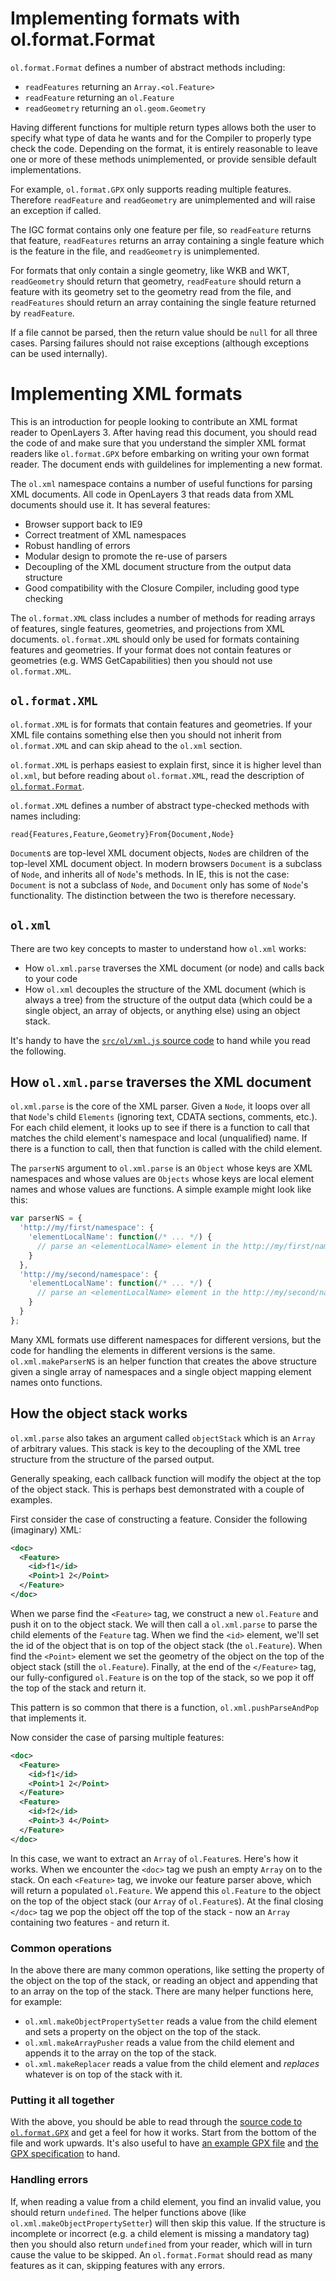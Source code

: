 # Implementing formats with ol.format.Format
`ol.format.Format` defines a number of abstract methods including:

* `readFeatures` returning an `Array.<ol.Feature>`
* `readFeature` returning an `ol.Feature`
* `readGeometry` returning an `ol.geom.Geometry`

Having different functions for multiple return types allows both the user to specify what type of data he wants and for the Compiler to properly type check the code. Depending on the format, it is entirely reasonable to leave one or more of these methods unimplemented, or provide sensible default implementations.

For example, `ol.format.GPX` only supports reading multiple features.  Therefore `readFeature` and `readGeometry` are unimplemented and will raise an exception if called.

The IGC format contains only one feature per file, so `readFeature` returns that feature, `readFeatures` returns an array containing a single feature which is the feature in the file, and `readGeometry` is unimplemented.

For formats that only contain a single geometry, like WKB and WKT, `readGeometry` should return that geometry, `readFeature` should return a feature with its geometry set to the geometry read from the file, and `readFeatures` should return an array containing the single feature returned by `readFeature`.

If a file cannot be parsed, then the return value should be `null` for all three cases. Parsing failures should not raise exceptions (although exceptions can be used internally).


# Implementing XML formats

This is an introduction for people looking to contribute an XML format reader to OpenLayers 3. After having read this document, you should read the code of and make sure that you understand the simpler XML format readers like `ol.format.GPX` before embarking on writing your own format reader.
The document ends with guildelines for implementing a new format.

The `ol.xml` namespace contains a number of useful functions for parsing XML documents. All code in OpenLayers 3 that reads data from XML documents should use it. It has several features:

* Browser support back to IE9
* Correct treatment of XML namespaces
* Robust handling of errors
* Modular design to promote the re-use of parsers
* Decoupling of the XML document structure from the output data structure
* Good compatibility with the Closure Compiler, including good type checking

The `ol.format.XML` class includes a number of methods for reading arrays of features, single features, geometries, and projections from XML documents. `ol.format.XML` should only be used for formats containing features and geometries.  If your format does not contain features or geometries (e.g. WMS GetCapabilities) then you should not use `ol.format.XML`.

## `ol.format.XML`

`ol.format.XML` is for formats that contain features and geometries. If your XML file contains something else then you should not inherit from `ol.format.XML` and can skip ahead to the `ol.xml` section.

`ol.format.XML` is perhaps easiest to explain first, since it is higher level than `ol.xml`, but before reading about `ol.format.XML`, read the description of [`ol.format.Format`](https://github.com/openlayers/ol3/wiki/Implementing-formats-with-%60ol.format.Format%60).

`ol.format.XML` defines a number of abstract type-checked methods with names including:

    read{Features,Feature,Geometry}From{Document,Node}

`Document`s are top-level XML document objects, `Node`s are children of the top-level XML document object. In modern browsers `Document` is a subclass of `Node`, and inherits all of `Node`'s methods.  In IE, this is not the case: `Document` is not a subclass of `Node`, and `Document` only has some of `Node`'s functionality.  The distinction between the two is therefore necessary.

## `ol.xml`

There are two key concepts to master to understand how `ol.xml` works:

* How `ol.xml.parse` traverses the XML document (or node) and calls back to your code
* How `ol.xml` decouples the structure of the XML document (which is always a tree) from the structure of the output data (which could be a single object, an array of objects, or anything else) using an object stack.

It's handy to have the [`src/ol/xml.js` source code](https://github.com/openlayers/ol3/blob/master/src/ol/xml.js) to hand while you read the following.

## How `ol.xml.parse` traverses the XML document

`ol.xml.parse` is the core of the XML parser. Given a `Node`, it loops over all that `Node`'s child `Elements` (ignoring text, CDATA sections, comments, etc.). For each child element, it looks up to see if there is a function to call that matches the child element's namespace and local (unqualified) name. If there is a function to call, then that function is called with the child element.

The `parserNS` argument to `ol.xml.parse` is an `Object` whose keys are XML namespaces and whose values are `Objects` whose keys are local element names and whose values are functions.  A simple example might look like this:

```js
var parserNS = {
  'http://my/first/namespace': {
    'elementLocalName': function(/* ... */) {
      // parse an <elementLocalName> element in the http://my/first/namespace namespace
    }
  },
  'http://my/second/namespace': {
    'elementLocalName': function(/* ... */) {
      // parse an <elementLocalName> element in the http://my/second/namespace namespace
    }
  }
};
```

Many XML formats use different namespaces for different versions, but the code for handling the elements in different versions is the same.  `ol.xml.makeParserNS` is an helper function that creates the above structure given a single array of namespaces and a single object mapping element names onto functions.

## How the object stack works

`ol.xml.parse` also takes an argument called `objectStack` which is an `Array` of arbitrary values. This stack is key to the decoupling of the XML tree structure from the structure of the parsed output.

Generally speaking, each callback function will modify the object at the top of the object stack. This is perhaps best demonstrated with a couple of examples.

First consider the case of constructing a feature.  Consider the following (imaginary) XML:

```xml
<doc>
  <Feature>
    <id>f1</id>
    <Point>1 2</Point>
  </Feature>
</doc>
```

When we parse find the `<Feature>` tag, we construct a new `ol.Feature` and push it on to the object stack. We will then call a `ol.xml.parse` to parse the child elements of the `Feature` tag. When we find the `<id>` element, we'll set the id of the object that is on top of the object stack (the `ol.Feature`).  When find the `<Point>` element we set the geometry of the object on the top of the object stack (still the `ol.Feature`). Finally, at the end of the `</Feature>` tag, our fully-configured `ol.Feature` is on the top of the stack, so we pop it off the top of the stack and return it.

This pattern is so common that there is a function, `ol.xml.pushParseAndPop` that implements it.

Now consider the case of parsing multiple features:

```xml
<doc>
  <Feature>
    <id>f1</id>
    <Point>1 2</Point>
  </Feature>
  <Feature>
    <id>f2</id>
    <Point>3 4</Point>
  </Feature>
</doc>
```

In this case, we want to extract an `Array` of `ol.Feature`s. Here's how it works. When we encounter the `<doc>` tag we push an empty `Array` on to the stack. On each `<Feature>` tag, we invoke our feature parser above, which will return a populated `ol.Feature`. We append this `ol.Feature` to the object on the top of the object stack (our `Array` of `ol.Feature`s). At the final closing `</doc>` tag we pop the object off the top of the stack - now an `Array` containing two features - and return it.

### Common operations

In the above there are many common operations, like setting the property of the object on the top of the stack, or reading an object and appending that to an array on the top of the stack. There are many helper functions here, for example:

* `ol.xml.makeObjectPropertySetter` reads a value from the child element and sets a property on the object on the top of the stack.
* `ol.xml.makeArrayPusher` reads a value from the child element and appends it to the array on the top of the stack.
* `ol.xml.makeReplacer` reads a value from the child element and *replaces* whatever is on top of the stack with it.

### Putting it all together

With the above, you should be able to read through the [source code to `ol.format.GPX`](https://github.com/openlayers/ol3/blob/master/src/ol/format/gpxformat.js) and get a feel for how it works. Start from the bottom of the file and work upwards. It's also useful to have [an example GPX file](http://www.topografix.com/fells_loop.gpx) and [the GPX specification](http://www.topografix.com/GPX/1/1/) to hand.

### Handling errors

If, when reading a value from a child element, you find an invalid value, you should return `undefined`. The helper functions above (like `ol.xml.makeObjectPropertySetter`) will then skip this value. If the structure is incomplete or incorrect (e.g. a child element is missing a mandatory tag) then you should also return `undefined` from your reader, which will in turn cause the value to be skipped.
An `ol.format.Format` should read as many features as it can, skipping features with any errors.



